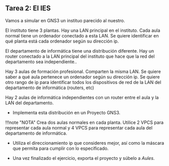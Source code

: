 ## Tarea 2: El IES

Vamos a simular en GNS3 un instituo parecido al nuestro.

El instituto tiene 3 plantas. Hay una LAN principal en el instituto. Cada aula normal tiene un ordenador conectado a esta LAN. Se quiere identificar en qué planta está cada ordenador según su dirección ip.

El departamento de informática tiene una distribución diferente. Hay un router conectado a la LAN principal del instituto que hace que la red del departamento sea independiente..

Hay 3 aulas de formación profesional. Comparten la misma LAN. Se quiere saber a qué aula pertenece un ordenador según su dirección ip. Se quiere otro rango de ip para identificar todos los dispositivos de red de la LAN del departamento de informática (routers, etc)

Hay 2 aulas de informática independientes con un router entre el aula y la LAN del departamento.

- Implementa esta distribución en un Proyecto GNS3.

!!!note "NOTA"
	Crea dos aulas normales en cada planta. Utilice 2 VPCS para representar cada aula normal y 4 VPCS para representar cada aula del departamento de informática.

- Utiliza el direccionamiento ip que consideres mejor, así como la máscara que permita para cumplir con lo especificado.

- Una vez finalizado el ejercicio, exporta el proyecto y súbelo a *Aules*.
